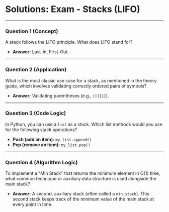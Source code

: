
# Solutions: Exam - Stacks (LIFO)

---

### Question 1 (Concept)

A stack follows the LIFO principle. What does LIFO stand for?

- **Answer:** Last-In, First-Out.

---

### Question 2 (Application)

What is the most classic use case for a stack, as mentioned in the theory guide, which involves validating correctly ordered pairs of symbols?

- **Answer:** Validating parentheses (e.g., `()[]{}`).

---

### Question 3 (Code Logic)

In Python, you can use a `list` as a stack. Which list methods would you use for the following stack operations?

- **Push (add an item):** `my_list.append()`
- **Pop (remove an item):** `my_list.pop()`

---

### Question 4 (Algorithm Logic)

To implement a "Min Stack" that returns the minimum element in O(1) time, what common technique or auxiliary data structure is used alongside the main stack?

- **Answer:** A second, auxiliary stack (often called a `min_stack`). This second stack keeps track of the minimum value of the main stack at every point in time.

